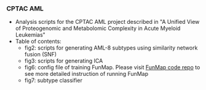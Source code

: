 ### CPTAC AML

- Analysis scripts for the CPTAC AML project described in "A Unified View of Proteogenomic and Metabolomic Complexity in Acute Myeloid Leukemias"
- Table of contents:
  - fig2: scripts for generating AML-8 subtypes using similarity network fusion (SNF)
  - fig3: scripts for generating ICA
  - fig6: config file of training FunMap. Please visit [FunMap code repo](https://github.com/bzhanglab/funmap) to see more detailed instruction of running FunMap
  - fig7: subtype classifier

